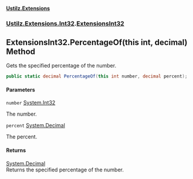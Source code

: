 #### [Ustilz.Extensions](index.md 'index')
### [Ustilz.Extensions.Int32](Ustilz.Extensions.Int32.md 'Ustilz.Extensions.Int32').[ExtensionsInt32](Ustilz.Extensions.Int32.ExtensionsInt32.md 'Ustilz.Extensions.Int32.ExtensionsInt32')

## ExtensionsInt32.PercentageOf(this int, decimal) Method

Gets the specified percentage of the number.

```csharp
public static decimal PercentageOf(this int number, decimal percent);
```
#### Parameters

<a name='Ustilz.Extensions.Int32.ExtensionsInt32.PercentageOf(thisint,decimal).number'></a>

`number` [System.Int32](https://docs.microsoft.com/en-us/dotnet/api/System.Int32 'System.Int32')

The number.

<a name='Ustilz.Extensions.Int32.ExtensionsInt32.PercentageOf(thisint,decimal).percent'></a>

`percent` [System.Decimal](https://docs.microsoft.com/en-us/dotnet/api/System.Decimal 'System.Decimal')

The percent.

#### Returns
[System.Decimal](https://docs.microsoft.com/en-us/dotnet/api/System.Decimal 'System.Decimal')  
Returns the specified percentage of the number.